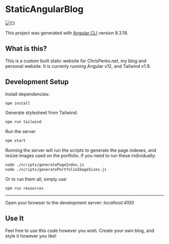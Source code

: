 # StaticAngularBlog

![CI](https://github.com/BaronVonPerko/StaticAngularBlog/workflows/CI/badge.svg?branch=master)

This project was generated with [Angular CLI](https://github.com/angular/angular-cli) version 8.3.19.

## What is this?

This is a custom built static website for ChrisPerko.net, my blog and personal website.  It is currenly running Angular v12, and Tailwind v1.9.

## Development Setup

Install dependencies:
```bash
npm install
```

Generate stylesheet from Tailwind:
```bash
npm run tailwind
```

Run the server
```bash
npm start
```

Running the server will run the scripts to generate the page indexes, and resize images used on the portfolio.
If you need to run these individually:

```bash
node ./scripts/generatePageIndex.js
node ./scripts/generatePortfolioImageSizes.js
```

Or to run them all, simply use:

```bash
npm run resources
```

---

Open your browser to the development server:
*localhost:4100*

## Use It
Feel free to use this code however you wish.  Create your own blog, and style it however you like!

